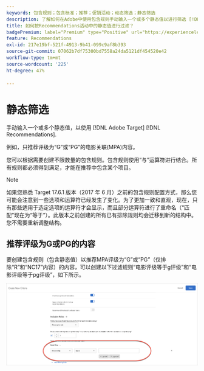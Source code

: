 ```yaml
---
keywords: 包含规则；包含标准；推荐；促销活动；动态筛选；静态筛选
description: 了解如何在Adobe中使用包含规则手动输入一个或多个静态值以进行筛选 [!DNL Target] Recommendations。
title: 如何按Recommendations活动中的静态值进行过滤？
badgePremium: label="Premium" type="Positive" url="https://experienceleague.adobe.com/docs/target/using/introduction/intro.html?lang=en#premium newtab=true" tooltip="See what's included in Target Premium."
feature: Recommendations
exl-id: 217e19bf-521f-4913-9b41-099c9af8b393
source-git-commit: 07062b7df75300bd7558a24da5121df454520e42
workflow-type: tm+mt
source-wordcount: '225'
ht-degree: 47%

---
```


# 静态筛选

手动输入一个或多个静态值，以使用 [!DNL Adobe Target] [!DNL Recommendations].

例如，只推荐评级为“G”或“PG”的电影关联(MPA)内容。

您可以根据需要创建不限数量的包含规则。包含规则使用“与”运算符进行结合。所有规则都必须得到满足，才能在推荐中包含某个项目。

>[!NOTE]
>
>如果您熟悉 Target 17.6.1 版本（2017 年 6 月）之前的包含规则配置方式，那么您可能会注意到一些选项和运算符已经发生了变化。为了更加一致和直观，现在，只有那些适用于选定选项的运算符才会显示，而且部分运算符进行了重命名（“匹配”现在为“等于”）。此版本之前创建的所有已有排除规则均会迁移到新的结构中。您不需要重新调整结构。

## 推荐评级为G或PG的内容

要创建包含规则（包含静态值）以推荐MPA评级为“G”或“PG”（仅排除“R”和“NC17”内容）的内容，可以创建以下过滤规则“电影评级等于g评级”和“电影评级等于pg评级”，如下所示。

![影片评级示例](/help/main/c-recommendations/c-algorithms/assets/movies.png)
